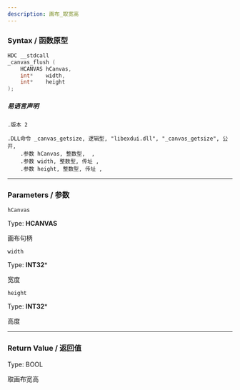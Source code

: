 ```yaml
---
description: 画布_取宽高
---
```


### Syntax / 函数原型

```C++
HDC __stdcall 
_canvas_flush (
    HCANVAS hCanvas,
    int*    width,
    int*    height
);
```

##### 易语言声明

```Elang
.版本 2

.DLL命令 _canvas_getsize, 逻辑型, "libexdui.dll", "_canvas_getsize", 公开, 
    .参数 hCanvas, 整数型,  , 
    .参数 width, 整数型, 传址 , 
    .参数 height, 整数型, 传址 , 
```

---

### Parameters / 参数

`hCanvas`

Type: **HCANVAS**

画布句柄

`width`

Type: **INT32***

宽度

`height`

Type: **INT32***

高度


---

### Return Value / 返回值

Type: BOOL

取画布宽高